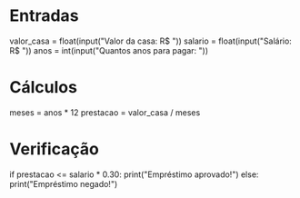 # Entradas
valor_casa = float(input("Valor da casa: R$ "))
salario = float(input("Salário: R$ "))
anos = int(input("Quantos anos para pagar: "))

# Cálculos
meses = anos * 12
prestacao = valor_casa / meses

# Verificação
if prestacao <= salario * 0.30:
    print("Empréstimo aprovado!")
else:
    print("Empréstimo negado!")
